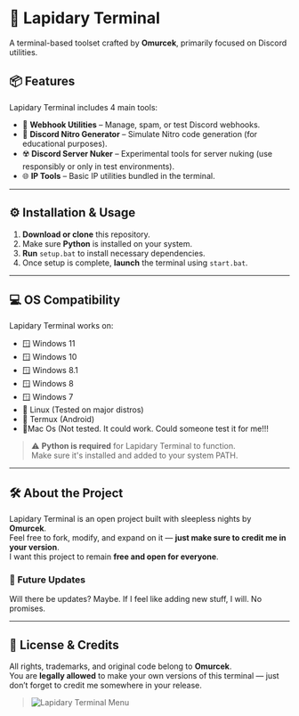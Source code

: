 # 💎 Lapidary Terminal

A terminal-based toolset crafted by **Omurcek**, primarily focused on Discord utilities.

## 📦 Features

Lapidary Terminal includes 4 main tools:

- 🔗 **Webhook Utilities** – Manage, spam, or test Discord webhooks.
- 🎁 **Discord Nitro Generator** – Simulate Nitro code generation (for educational purposes).
- ☢️ **Discord Server Nuker** – Experimental tools for server nuking (use responsibly or only in test environments).
- 🌐 **IP Tools** – Basic IP utilities bundled in the terminal.

---

## ⚙️ Installation & Usage

1. **Download or clone** this repository.
2. Make sure **Python** is installed on your system.
3. **Run** `setup.bat` to install necessary dependencies.
4. Once setup is complete, **launch** the terminal using `start.bat`.

---

## 💻 OS Compatibility

Lapidary Terminal works on:

- 🪟 Windows 11  
- 🪟 Windows 10  
- 🪟 Windows 8.1  
- 🪟 Windows 8  
- 🪟 Windows 7  
- 🐧 Linux (Tested on major distros)
- 📱 Termux (Android)
- Mac Os (Not tested. It could work. Could someone test it for me!!!

> ⚠️ **Python is required** for Lapidary Terminal to function.  
Make sure it's installed and added to your system PATH.

---

## 🛠️ About the Project

Lapidary Terminal is an open project built with sleepless nights by **Omurcek**.  
Feel free to fork, modify, and expand on it — **just make sure to credit me in your version**.  
I want this project to remain **free and open for everyone**.

### 🔄 Future Updates

Will there be updates? Maybe. If I feel like adding new stuff, I will. No promises.

---

## 📜 License & Credits

All rights, trademarks, and original code belong to **Omurcek**.  
You are **legally allowed** to make your own versions of this terminal — just don’t forget to credit me somewhere in your release.

> ![Lapidary Terminal Menu](https://github.com/user-attachments/assets/ebed0479-3fa0-41a9-bd71-3536f8c8c576)
